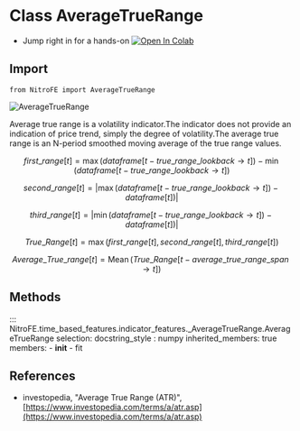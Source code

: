 
# Class AverageTrueRange

* Jump right in for a hands-on [![Open In Colab](https://camo.githubusercontent.com/52feade06f2fecbf006889a904d221e6a730c194/68747470733a2f2f636f6c61622e72657365617263682e676f6f676c652e636f6d2f6173736574732f636f6c61622d62616467652e737667)](https://colab.research.google.com/drive/15R99K5SKkN1DIA4zWAQMArpOV0k98pCw?usp=sharing)

## Import
`
from NitroFE import AverageTrueRange
`

![AverageTrueRange](https://media.giphy.com/media/AQpueYRD0K39d5veh7/giphy.gif)

Average true range is a  volatility indicator.The indicator does not provide an indication of price trend,
simply the degree of volatility.The average true range is an N-period smoothed moving average of the true range values.

$$
first\_range[t]=  \max{(dataframe[t-true\_range\_lookback \to t])} -\min{(dataframe[t-true\_range\_lookback \to t])}
$$

$$
second\_range[t]=  |{\max{(dataframe[t-true\_range\_lookback \to t])} - dataframe[t] )}|
$$

$$
third\_range[t]=  |{\min{(dataframe[t-true\_range\_lookback \to t])} - dataframe[t] )}|
$$

$$
True\_Range[t] = \max{ (first\_range[t], second\_range[t], third\_range[t]) }
$$

$$
Average\_True\_range[t] = \operatorname{Mean}(True\_Range[t-average\_true\_range\_span \to t])
$$


## Methods

::: NitroFE.time_based_features.indicator_features._AverageTrueRange.AverageTrueRange
    selection:
        docstring_style : numpy
        inherited_members: true
        members:
        - __init__
        - fit

References
----------
* investopedia, "Average True Range (ATR)",
    [https://www.investopedia.com/terms/a/atr.asp](https://www.investopedia.com/terms/a/atr.asp)